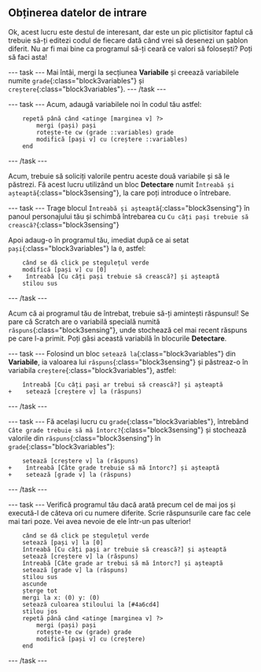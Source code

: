 ## Obținerea datelor de intrare

Ok, acest lucru este destul de interesant, dar este un pic plictisitor faptul că trebuie să-ți editezi codul de fiecare dată când vrei să desenezi un șablon diferit. Nu ar fi mai bine ca programul să-ți ceară ce valori să folosești? Poți să faci asta!

--- task --- Mai întâi, mergi la secțiunea **Variabile** și creează variabilele numite `grade`{:class="block3variables"} și `creștere`{:class="block3variables"}. --- /task ---

--- task --- Acum, adaugă variabilele noi în codul tău astfel:

```blocks3
    repetă până când <atinge [marginea v] ?> 
        mergi (pași) pași
        rotește-te cw (grade ::variables) grade
        modifică [pași v] cu (creștere ::variables)
    end
```

--- /task ---

Acum, trebuie să soliciți valorile pentru aceste două variabile și să le păstrezi. Fă acest lucru utilizând un bloc **Detectare** numit `Întreabă și așteaptă`{:class="block3sensing"}, la care poți introduce o întrebare.

--- task --- Trage blocul `Întreabă și așteaptă`{:class="block3sensing"} în panoul personajului tău și schimbă întrebarea cu `Cu câți pași trebuie să crească?`{:class="block3sensing"}

Apoi adaug-o în programul tău, imediat după ce ai setat `pași`{:class="block3variables"} la `0`, astfel:

```blocks3
    când se dă click pe stegulețul verde
    modifică [pași v] cu [0]
+    întreabă [Cu câți pași trebuie să crească?] și așteaptă
    stilou sus
```

--- /task ---

Acum că ai programul tău de întrebat, trebuie să-ți amintești răspunsul! Se pare că Scratch are o variabilă specială numită `răspuns`{:class="block3sensing"}, unde stochează cel mai recent răspuns pe care l-a primit. Poți găsi această variabilă în blocurile **Detectare**.

--- task --- Folosind un bloc `setează la`{:class="block3variables"} din **Variabile**, ia valoarea lui `răspuns`{:class="block3sensing"} și păstreaz-o în variabila `creștere`{:class="block3variables"}, astfel:

```blocks3
    întreabă [Cu câți pași ar trebui să crească?] și așteaptă
+    setează [creștere v] la (răspuns)
```

--- /task ---

--- task --- Fă același lucru cu `grade`{:class="block3variables"}, întrebând `Câte grade trebuie să mă întorc?`{:class="block3sensing"} și stochează valorile din `răspuns`{:class="block3sensing"} în `grade`{:class="block3variables"}:

```blocks3
    setează [creștere v] la (răspuns)
+    întreabă [Câte grade trebuie să mă întorc?] și așteaptă
+    setează [grade v] la (răspuns)
```

--- /task ---

--- task --- Verifică programul tău dacă arată precum cel de mai jos și execută-l de câteva ori cu numere diferite. Scrie răspunsurile care fac cele mai tari poze. Vei avea nevoie de ele într-un pas ulterior!

```blocks3
    când se dă click pe stegulețul verde
    setează [pași v] la [0]
    întreabă [Cu câți pași ar trebuie să crească?] și așteaptă
    setează [creștere v] la (răspuns)
    întreabă [Câte grade ar trebui să mă întorc?] și așteaptă
    setează [grade v] la (răspuns)
    stilou sus
    ascunde
    șterge tot
    mergi la x: (0) y: (0)
    setează culoarea stiloului la [#4a6cd4]
    stilou jos
    repetă până când <atinge [marginea v] ?>
        mergi (pași) pași
        rotește-te cw (grade) grade
        modifică [pași v] cu (creștere)
    end
```

--- /task ---